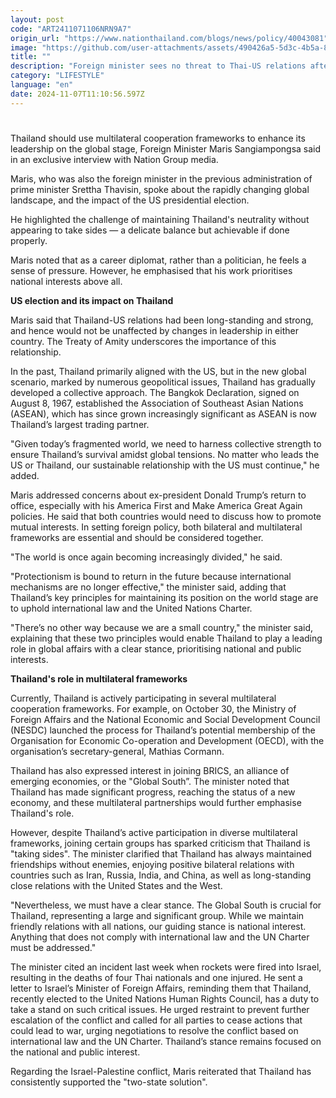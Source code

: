 ```yaml
---
layout: post
code: "ART2411071106NRN9A7"
origin_url: "https://www.nationthailand.com/blogs/news/policy/40043081"
image: "https://github.com/user-attachments/assets/490426a5-5d3c-4b5a-88c5-0e1003a78c6e"
title: ""
description: "Foreign minister sees no threat to Thai-US relations after the election of Trump"
category: "LIFESTYLE"
language: "en"
date: 2024-11-07T11:10:56.597Z
---
```


# 









Thailand should use multilateral cooperation frameworks to enhance its leadership on the global stage, Foreign Minister Maris Sangiampongsa said in an exclusive interview with Nation Group media.

Maris, who was also the foreign minister in the previous administration of prime minister Srettha Thavisin, spoke about the rapidly changing global landscape, and the impact of the US presidential election.

He highlighted the challenge of maintaining Thailand's neutrality without appearing to take sides — a delicate balance but achievable if done properly.

Maris noted that as a career diplomat, rather than a politician, he feels a sense of pressure. However, he emphasised that his work prioritises national interests above all.

**US election and its impact on Thailand**

Maris said that Thailand-US relations had been long-standing and strong, and hence would not be unaffected by changes in leadership in either country. The Treaty of Amity underscores the importance of this relationship.

In the past, Thailand primarily aligned with the US, but in the new global scenario, marked by numerous geopolitical issues, Thailand has gradually developed a collective approach. The Bangkok Declaration, signed on August 8, 1967, established the Association of Southeast Asian Nations (ASEAN), which has since grown increasingly significant as ASEAN is now Thailand’s largest trading partner.

"Given today’s fragmented world, we need to harness collective strength to ensure Thailand’s survival amidst global tensions. No matter who leads the US or Thailand, our sustainable relationship with the US must continue," he added.

Maris addressed concerns about ex-president Donald Trump’s return to office, especially with his America First and Make America Great Again policies. He said that both countries would need to discuss how to promote mutual interests. In setting foreign policy, both bilateral and multilateral frameworks are essential and should be considered together.

"The world is once again becoming increasingly divided," he said.

"Protectionism is bound to return in the future because international mechanisms are no longer effective," the minister said, adding that Thailand’s key principles for maintaining its position on the world stage are to uphold international law and the United Nations Charter.

"There’s no other way because we are a small country," the minister said, explaining that these two principles would enable Thailand to play a leading role in global affairs with a clear stance, prioritising national and public interests.

**Thailand's role in multilateral frameworks**

Currently, Thailand is actively participating in several multilateral cooperation frameworks. For example, on October 30, the Ministry of Foreign Affairs and the National Economic and Social Development Council (NESDC) launched the process for Thailand’s potential membership of the Organisation for Economic Co-operation and Development (OECD), with the organisation’s secretary-general, Mathias Cormann.

Thailand has also expressed interest in joining BRICS, an alliance of emerging economies, or the "Global South”. The minister noted that Thailand has made significant progress, reaching the status of a new economy, and these multilateral partnerships would further emphasise Thailand's role.

However, despite Thailand’s active participation in diverse multilateral frameworks, joining certain groups has sparked criticism that Thailand is "taking sides". The minister clarified that Thailand has always maintained friendships without enemies, enjoying positive bilateral relations with countries such as Iran, Russia, India, and China, as well as long-standing close relations with the United States and the West.

"Nevertheless, we must have a clear stance. The Global South is crucial for Thailand, representing a large and significant group. While we maintain friendly relations with all nations, our guiding stance is national interest. Anything that does not comply with international law and the UN Charter must be addressed."

The minister cited an incident last week when rockets were fired into Israel, resulting in the deaths of four Thai nationals and one injured. He sent a letter to Israel’s Minister of Foreign Affairs, reminding them that Thailand, recently elected to the United Nations Human Rights Council, has a duty to take a stand on such critical issues. He urged restraint to prevent further escalation of the conflict and called for all parties to cease actions that could lead to war, urging negotiations to resolve the conflict based on international law and the UN Charter. Thailand’s stance remains focused on the national and public interest.

Regarding the Israel-Palestine conflict, Maris reiterated that Thailand has consistently supported the "two-state solution".